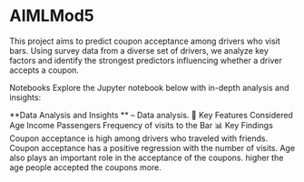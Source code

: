 # AIMLMod5


This project aims to predict coupon acceptance among drivers who visit bars. Using survey data from a diverse set of drivers, we analyze key factors and identify the strongest predictors influencing whether a driver accepts a coupon.

Notebooks
Explore the Jupyter notebook below with in-depth analysis and insights:

**Data Analysis and Insights ** – Data analysis.
🔑 Key Features Considered
Age
Income
Passengers
Frequency of visits to the Bar
📊 Key Findings
Coupon acceptance is high among drivers who traveled with friends.
Coupon acceptance has a positive regression with the number of visits.
Age also plays an important role in the acceptance of the coupons. higher the age people accepted the coupons more.
